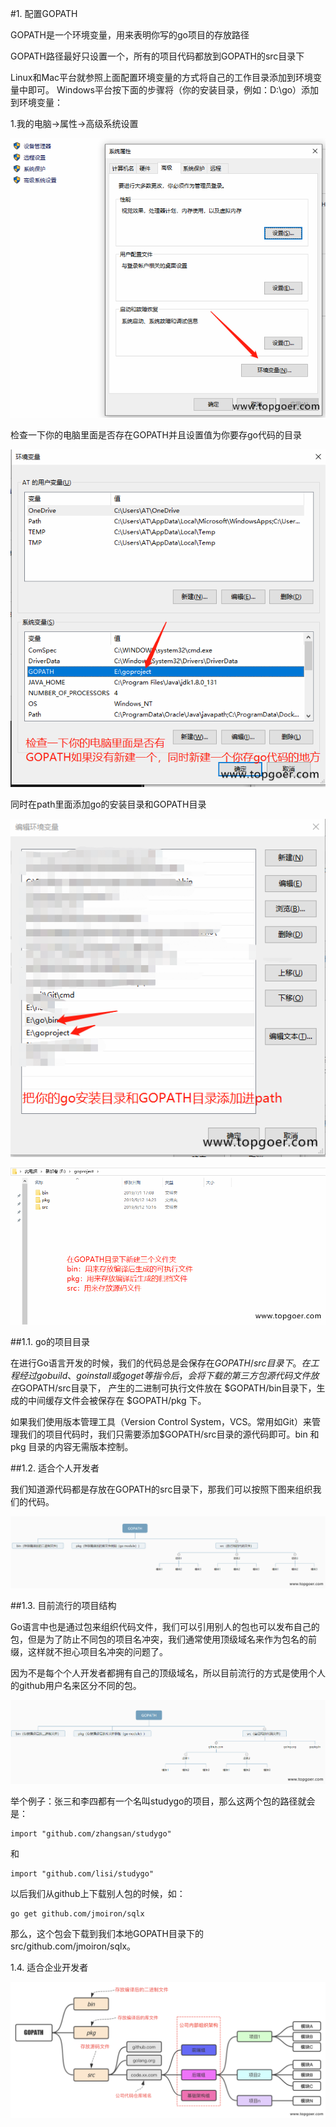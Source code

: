 #1. 配置GOPATH

GOPATH是一个环境变量，用来表明你写的go项目的存放路径

GOPATH路径最好只设置一个，所有的项目代码都放到GOPATH的src目录下

Linux和Mac平台就参照上面配置环境变量的方式将自己的工作目录添加到环境变量中即可。 Windows平台按下面的步骤将（你的安装目录，例如：D:\go）添加到环境变量：

1.我的电脑->属性->高级系统设置

![](.2配置GOATH_images/ce07b99f.png)


检查一下你的电脑里面是否存在GOPATH并且设置值为你要存go代码的目录

![](.2配置GOATH_images/1e840247.png)

同时在path里面添加go的安装目录和GOPATH目录


![](.2配置GOATH_images/8a3dee3d.png)

![](.2配置GOATH_images/6390472c.png)

##1.1. go的项目目录


在进行Go语言开发的时候，我们的代码总是会保存在$GOPATH/src目录下。在工程经过go build、go install或go get等指令后，会将下载的第三方包源代码文件放在$GOPATH/src目录下， 产生的二进制可执行文件放在 $GOPATH/bin目录下，生成的中间缓存文件会被保存在 $GOPATH/pkg 下。

如果我们使用版本管理工具（Version Control System，VCS。常用如Git）来管理我们的项目代码时，我们只需要添加$GOPATH/src目录的源代码即可。bin 和 pkg 目录的内容无需版本控制。


##1.2. 适合个人开发者

我们知道源代码都是存放在GOPATH的src目录下，那我们可以按照下图来组织我们的代码。

![](.2配置GOATH_images/b19a4965.png)

##1.3. 目前流行的项目结构



Go语言中也是通过包来组织代码文件，我们可以引用别人的包也可以发布自己的包，但是为了防止不同包的项目名冲突，我们通常使用顶级域名来作为包名的前缀，这样就不担心项目名冲突的问题了。

因为不是每个个人开发者都拥有自己的顶级域名，所以目前流行的方式是使用个人的github用户名来区分不同的包。

![](.2配置GOATH_images/d3fae165.png)

举个例子：张三和李四都有一个名叫studygo的项目，那么这两个包的路径就会是：

    import "github.com/zhangsan/studygo"
和
       
    import "github.com/lisi/studygo"

以后我们从github上下载别人包的时候，如：


    go get github.com/jmoiron/sqlx

那么，这个包会下载到我们本地GOPATH目录下的src/github.com/jmoiron/sqlx。

1.4. 适合企业开发者


![](.2配置GOATH_images/c4955067.png)